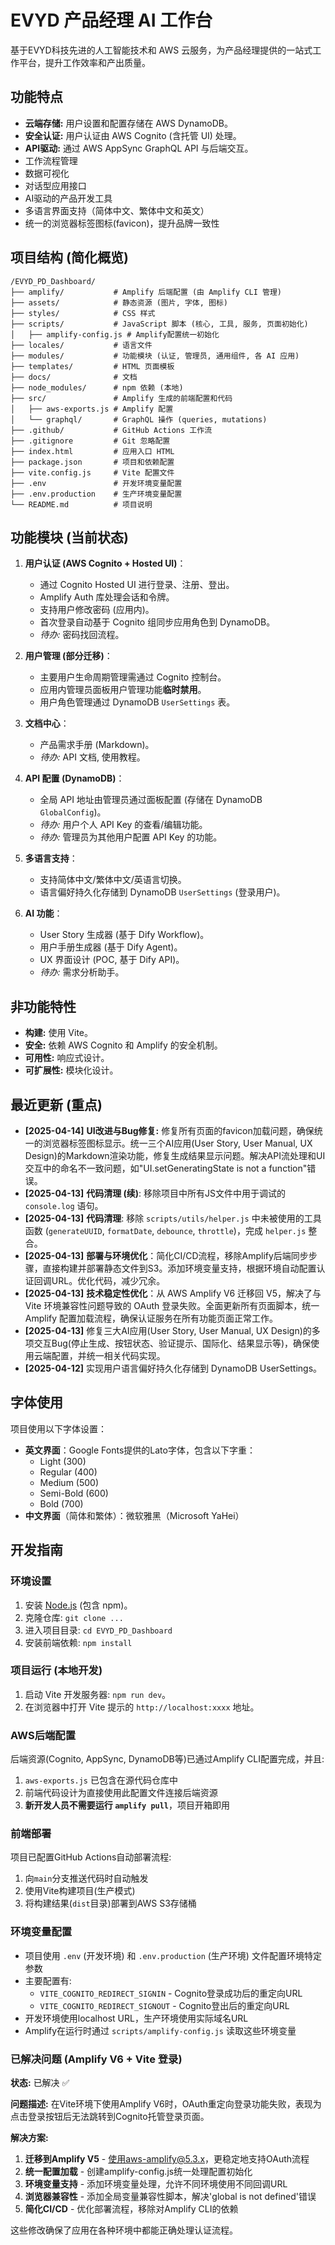 # EVYD 产品经理 AI 工作台

基于EVYD科技先进的人工智能技术和 AWS 云服务，为产品经理提供的一站式工作平台，提升工作效率和产出质量。

## 功能特点
- **云端存储:** 用户设置和配置存储在 AWS DynamoDB。
- **安全认证:** 用户认证由 AWS Cognito (含托管 UI) 处理。
- **API驱动:** 通过 AWS AppSync GraphQL API 与后端交互。
- 工作流程管理
- 数据可视化
- 对话型应用接口
- AI驱动的产品开发工具
- 多语言界面支持（简体中文、繁体中文和英文）
- 统一的浏览器标签图标(favicon)，提升品牌一致性

## 项目结构 (简化概览)

```
/EVYD_PD_Dashboard/
├── amplify/           # Amplify 后端配置 (由 Amplify CLI 管理)
├── assets/            # 静态资源 (图片, 字体, 图标)
├── styles/            # CSS 样式
├── scripts/           # JavaScript 脚本 (核心, 工具, 服务, 页面初始化)
│   ├── amplify-config.js # Amplify配置统一初始化
├── locales/           # 语言文件
├── modules/           # 功能模块 (认证, 管理员, 通用组件, 各 AI 应用)
├── templates/         # HTML 页面模板
├── docs/              # 文档
├── node_modules/      # npm 依赖 (本地)
├── src/               # Amplify 生成的前端配置和代码
│   ├── aws-exports.js # Amplify 配置
│   └── graphql/       # GraphQL 操作 (queries, mutations)
├── .github/           # GitHub Actions 工作流
├── .gitignore         # Git 忽略配置
├── index.html         # 应用入口 HTML
├── package.json       # 项目和依赖配置
├── vite.config.js     # Vite 配置文件
├── .env               # 开发环境变量配置
├── .env.production    # 生产环境变量配置
└── README.md          # 项目说明
```

## 功能模块 (当前状态)

1. **用户认证 (AWS Cognito + Hosted UI)**：
   - 通过 Cognito Hosted UI 进行登录、注册、登出。
   - Amplify Auth 库处理会话和令牌。
   - 支持用户修改密码 (应用内)。
   - 首次登录自动基于 Cognito 组同步应用角色到 DynamoDB。
   - *待办:* 密码找回流程。

2. **用户管理 (部分迁移)**：
   - 主要用户生命周期管理需通过 Cognito 控制台。
   - 应用内管理员面板用户管理功能**临时禁用**。
   - 用户角色管理通过 DynamoDB `UserSettings` 表。

3. **文档中心**：
   - 产品需求手册 (Markdown)。
   - *待办:* API 文档, 使用教程。

4. **API 配置 (DynamoDB)**：
   - 全局 API 地址由管理员通过面板配置 (存储在 DynamoDB `GlobalConfig`)。
   - *待办:* 用户个人 API Key 的查看/编辑功能。
   - *待办:* 管理员为其他用户配置 API Key 的功能。

5. **多语言支持**：
   - 支持简体中文/繁体中文/英语言切换。
   - 语言偏好持久化存储到 DynamoDB `UserSettings` (登录用户)。

6. **AI 功能**：
   - User Story 生成器 (基于 Dify Workflow)。
   - 用户手册生成器 (基于 Dify Agent)。
   - UX 界面设计 (POC, 基于 Dify API)。
   - *待办:* 需求分析助手。

## 非功能特性
- **构建:** 使用 Vite。
- **安全:** 依赖 AWS Cognito 和 Amplify 的安全机制。
- **可用性:** 响应式设计。
- **可扩展性:** 模块化设计。

## 最近更新 (重点)
- **[2025-04-14]** **UI改进与Bug修复:** 修复所有页面的favicon加载问题，确保统一的浏览器标签图标显示。统一三个AI应用(User Story, User Manual, UX Design)的Markdown渲染功能，修复生成结果显示问题。解决API流处理和UI交互中的命名不一致问题，如"UI.setGeneratingState is not a function"错误。
- **[2025-04-13]** **代码清理 (续)**: 移除项目中所有JS文件中用于调试的 `console.log` 语句。
- **[2025-04-13]** **代码清理**: 移除 `scripts/utils/helper.js` 中未被使用的工具函数 (`generateUUID`, `formatDate`, `debounce`, `throttle`)，完成 `helper.js` 整合。
- **[2025-04-13]** **部署与环境优化**：简化CI/CD流程，移除Amplify后端同步步骤，直接构建并部署静态文件到S3。添加环境变量支持，根据环境自动配置认证回调URL。优化代码，减少冗余。
- **[2025-04-13]** **技术稳定性优化**：从 AWS Amplify V6 迁移回 V5，解决了与 Vite 环境兼容性问题导致的 OAuth 登录失败。全面更新所有页面脚本，统一 Amplify 配置加载流程，确保认证服务在所有功能页面正常工作。
- **[2025-04-13]** 修复三大AI应用(User Story, User Manual, UX Design)的多项交互Bug(停止生成、按钮状态、验证提示、国际化、结果显示等)，确保使用云端配置，并统一相关代码实现。
- **[2025-04-12]** 实现用户语言偏好持久化存储到 DynamoDB UserSettings。

## 字体使用
项目使用以下字体设置：
- **英文界面**：Google Fonts提供的Lato字体，包含以下字重：
  - Light (300)
  - Regular (400)
  - Medium (500)
  - Semi-Bold (600)
  - Bold (700)
- **中文界面**（简体和繁体）：微软雅黑（Microsoft YaHei）

## 开发指南

### 环境设置
1.  安装 [Node.js](https://nodejs.org/) (包含 npm)。
2.  克隆仓库: `git clone ...`
3.  进入项目目录: `cd EVYD_PD_Dashboard`
4.  安装前端依赖: `npm install`

### 项目运行 (本地开发)
1.  启动 Vite 开发服务器: `npm run dev`。
2.  在浏览器中打开 Vite 提示的 `http://localhost:xxxx` 地址。

### AWS后端配置
后端资源(Cognito, AppSync, DynamoDB等)已通过Amplify CLI配置完成，并且:
1. `aws-exports.js` 已包含在源代码仓库中
2. 前端代码设计为直接使用此配置文件连接后端资源
3. **新开发人员不需要运行 `amplify pull`**，项目开箱即用

### 前端部署
项目已配置GitHub Actions自动部署流程:
1. 向`main`分支推送代码时自动触发
2. 使用Vite构建项目(生产模式)
3. 将构建结果(`dist`目录)部署到AWS S3存储桶

### 环境变量配置
- 项目使用 `.env` (开发环境) 和 `.env.production` (生产环境) 文件配置环境特定参数
- 主要配置有:
  - `VITE_COGNITO_REDIRECT_SIGNIN` - Cognito登录成功后的重定向URL
  - `VITE_COGNITO_REDIRECT_SIGNOUT` - Cognito登出后的重定向URL
- 开发环境使用localhost URL，生产环境使用实际域名URL
- Amplify在运行时通过 `scripts/amplify-config.js` 读取这些环境变量

### 已解决问题 (Amplify V6 + Vite 登录)

**状态:** 已解决 ✅

**问题描述:**
在Vite环境下使用Amplify V6时，OAuth重定向登录功能失败，表现为点击登录按钮后无法跳转到Cognito托管登录页面。

**解决方案:**
1. **迁移到Amplify V5** - 使用aws-amplify@5.3.x，更稳定地支持OAuth流程
2. **统一配置加载** - 创建amplify-config.js统一处理配置初始化
3. **环境变量支持** - 添加环境变量处理，允许不同环境使用不同回调URL
4. **浏览器兼容性** - 添加全局变量兼容性脚本，解决'global is not defined'错误
5. **简化CI/CD** - 优化部署流程，移除对Amplify CLI的依赖

这些修改确保了应用在各种环境中都能正确处理认证流程。
